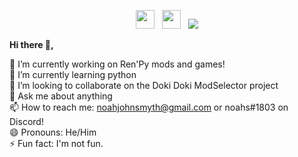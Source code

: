 
<p align='center'>
<a href="https://twitter.com/_noahsmyth_"><img height="30" src="https://github.com/WaylonWalker/WaylonWalker/blob/master/icon/twitter.png?raw=true"></a>&nbsp;&nbsp;
<a href="https://instagram.com/_noah.smyth_"><img height="30" src="https://github.com/WaylonWalker/WaylonWalker/blob/master/icon/instagram.jpg?raw=true"></a>&nbsp;&nbsp;
<img src="https://visitor-badge.glitch.me/badge?page_id=noahjsmyth.visitor-badge">
</p>
<p text-align='center'>
 <b>Hi there 👋,</b>

 🔭 I’m currently working on Ren'Py mods and games!<br>
 🌱 I’m currently learning python<br>
 👯 I’m looking to collaborate on the Doki Doki ModSelector project<br>
 💬 Ask me about anything<br>
 📫 How to reach me: noahjohnsmyth@gmail.com or noahs#1803 on Discord!<br>
 😄 Pronouns: He/Him<br>
 ⚡ Fun fact: I'm not fun.
</p>
